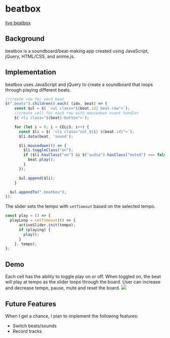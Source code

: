 # beatbox

[live beatbox](https://jilldela.github.io/beatbox/)

## Background

beatbox is a soundboard/beat-making app created using JavaScript, jQuery, HTML/CSS, and anime.js.

## Implementation

beatbox uses JavaScript and jQuery to create a soundboard that loops through playing different beats.

``` javascript
//create row for each beat
$(".beats").children().each( (idx, beat) => {
    const $ul = $( `<ul class="${beat.id} beat-row">`);
    //create cell for each row with mousedown event handler
    $(`<li class="${beat}-button">`);

    for (let i = 0; i < CELLS; i++) {
      const $li = $( `<li class="col_${i} ${beat.id}">`);
      $li.data(beat, 'sound');

      $li.mousedown(() => {
        $li.toggleClass("on");
        if ($li.hasClass("on") && $("audio").hasClass("muted") === false) {
          beat.play();
        }
      });

      $ul.append($li);
    }

  $ul.appendTo(".beatbox");
});
```

The slider sets the tempo with `setTimeout` based on the selected tempo.

``` javascript
const play = () => {
  playLoop = setTimeout(() => {
      activeSlider.init(tempo);
      if (playing) {
        play();
      }
    }, tempo);
};
```

## Demo

Each cell has the ability to toggle play on or off. When toggled on, the beat will play at tempo as the slider loops through the board. User can increase and decrease tempo, pause, mute and reset the board.
![](assets/fulldemo.gif)

## Future Features

When I get a chance, I plan to implement the following features:

* Switch beats/sounds
* Record tracks
